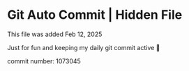 # Git Auto Commit | Hidden File

This file was added Feb 12, 2025

Just for fun and keeping my daily git commit active 🤪

commit number: 1073045
